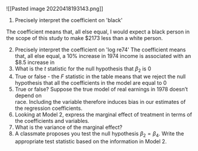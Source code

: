 ![[Pasted image 20220418193143.png]]


1. Precisely interpret the coefficient on 'black'

The coefficient means that, all else equal, I would expect a black person in the scope of this study to make $2173 less than a white person.

2. Precisely interpret the coefficient on 'log re74'
The coefficient means that, all else equal, a  $10\%$ increase in 1974 income is associated with an $8.5 increase in 
4. What is the $t$ statistic for the null hypothesis that $\beta_2$ is $0$
5. True or false - the $F$ statistic in the table means that we reject the null hypothesis that all the coefficients in the model are equal to $0$
6. True or false? Suppose the  true model of real earnings  in 1978 doesn’t depend on  
race. Including the variable  therefore induces bias in our  estimates of the regression  coefficients.
6. Looking at Model 2, express the marginal effect of treatment in terms of the coefficients and variables. 
7. What is the variance of the marginal effect?
8. A classmate proposes you test the null hypothesis $\beta_2 = \beta_4$. Write the appropriate test statistic based on the information in Model 2. 